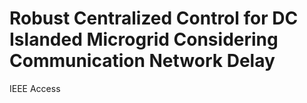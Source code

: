 # Robust Centralized Control for DC Islanded Microgrid Considering Communication Network Delay
IEEE Access
